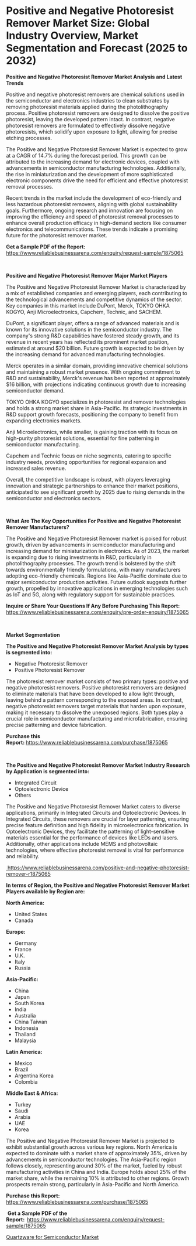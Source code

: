 <p><h1>Positive and Negative Photoresist Remover Market Size: Global Industry Overview, Market Segmentation and Forecast (2025 to 2032)</h1></p><p><strong>Positive and Negative Photoresist Remover Market Analysis and Latest Trends</strong></p>
<p><p>Positive and negative photoresist removers are chemical solutions used in the semiconductor and electronics industries to clean substrates by removing photoresist materials applied during the photolithography process. Positive photoresist removers are designed to dissolve the positive photoresist, leaving the developed pattern intact. In contrast, negative photoresist removers are formulated to effectively dissolve negative photoresists, which solidify upon exposure to light, allowing for precise etching processes.</p><p>The Positive and Negative Photoresist Remover Market is expected to grow at a CAGR of 14.7% during the forecast period. This growth can be attributed to the increasing demand for electronic devices, coupled with advancements in semiconductor manufacturing technologies. Additionally, the rise in miniaturization and the development of more sophisticated electronic components drive the need for efficient and effective photoresist removal processes.</p><p>Recent trends in the market include the development of eco-friendly and less hazardous photoresist removers, aligning with global sustainability goals. Furthermore, ongoing research and innovation are focusing on improving the efficiency and speed of photoresist removal processes to enhance overall production efficacy in high-demand sectors like consumer electronics and telecommunications. These trends indicate a promising future for the photoresist remover market.</p></p>
<p><strong>Get a Sample PDF of the Report:&nbsp;</strong> <a href="https://www.reliablebusinessarena.com/enquiry/request-sample/1875065?utm_campaign=1871&utm_medium=2&utm_source=Github&utm_content=ia&utm_term=13022025&utm_id=positive-and-negative-photoresist-remover">https://www.reliablebusinessarena.com/enquiry/request-sample/1875065</a></p>
<p>&nbsp;</p>
<p><strong>Positive and Negative Photoresist Remover Major Market Players</strong></p>
<p><p>The Positive and Negative Photoresist Remover Market is characterized by a mix of established companies and emerging players, each contributing to the technological advancements and competitive dynamics of the sector. Key companies in this market include DuPont, Merck, TOKYO OHKA KOGYO, Anji Microelectronics, Capchem, Technic, and SACHEM.</p><p>DuPont, a significant player, offers a range of advanced materials and is known for its innovative solutions in the semiconductor industry. The company's strong R&D capabilities have fostered steady growth, and its revenue in recent years has reflected its prominent market position, estimated at around $20 billion. Future growth is expected to be driven by the increasing demand for advanced manufacturing technologies.</p><p>Merck operates in a similar domain, providing innovative chemical solutions and maintaining a robust market presence. With ongoing commitment to R&D and sustainability, Merck's revenue has been reported at approximately $16 billion, with projections indicating continuous growth due to increasing semiconductor demand.</p><p>TOKYO OHKA KOGYO specializes in photoresist and remover technologies and holds a strong market share in Asia-Pacific. Its strategic investments in R&D support growth forecasts, positioning the company to benefit from expanding electronics markets.</p><p>Anji Microelectronics, while smaller, is gaining traction with its focus on high-purity photoresist solutions, essential for fine patterning in semiconductor manufacturing.</p><p>Capchem and Technic focus on niche segments, catering to specific industry needs, providing opportunities for regional expansion and increased sales revenue.</p><p>Overall, the competitive landscape is robust, with players leveraging innovation and strategic partnerships to enhance their market positions, anticipated to see significant growth by 2025 due to rising demands in the semiconductor and electronics sectors.</p></p>
<p>&nbsp;</p>
<p><strong>What Are The Key Opportunities For Positive and Negative Photoresist Remover Manufacturers?</strong></p>
<p><p>The Positive and Negative Photoresist Remover market is poised for robust growth, driven by advancements in semiconductor manufacturing and increasing demand for miniaturization in electronics. As of 2023, the market is expanding due to rising investments in R&D, particularly in photolithography processes. The growth trend is bolstered by the shift towards environmentally friendly formulations, with many manufacturers adopting eco-friendly chemicals. Regions like Asia-Pacific dominate due to major semiconductor production activities. Future outlook suggests further growth, propelled by innovative applications in emerging technologies such as IoT and 5G, along with regulatory support for sustainable practices.</p></p>
<p><strong>Inquire or Share Your Questions If Any Before Purchasing This Report:</strong> <a href="https://www.reliablebusinessarena.com/enquiry/pre-order-enquiry/1875065?utm_campaign=1871&utm_medium=2&utm_source=Github&utm_content=ia&utm_term=13022025&utm_id=positive-and-negative-photoresist-remover">https://www.reliablebusinessarena.com/enquiry/pre-order-enquiry/1875065</a></p>
<p>&nbsp;</p>
<p><strong>Market Segmentation</strong></p>
<p><strong>The Positive and Negative Photoresist Remover Market Analysis by types is segmented into:</strong></p>
<p><ul><li>Negative Photoresist Remover</li><li>Positive Photoresist Remover</li></ul></p>
<p><p>The photoresist remover market consists of two primary types: positive and negative photoresist removers. Positive photoresist removers are designed to eliminate materials that have been developed to allow light through, leaving behind a pattern corresponding to the exposed areas. In contrast, negative photoresist removers target materials that harden upon exposure, making it necessary to dissolve the unexposed regions. Both types play a crucial role in semiconductor manufacturing and microfabrication, ensuring precise patterning and device fabrication.</p></p>
<p><strong>Purchase this Report:&nbsp;</strong><a href="https://www.reliablebusinessarena.com/purchase/1875065?utm_campaign=1871&utm_medium=2&utm_source=Github&utm_content=ia&utm_term=13022025&utm_id=positive-and-negative-photoresist-remover">https://www.reliablebusinessarena.com/purchase/1875065</a></p>
<p>&nbsp;</p>
<p><strong>The Positive and Negative Photoresist Remover Market Industry Research by Application is segmented into:</strong></p>
<p><ul><li>Integrated Circuit</li><li>Optoelectronic Device</li><li>Others</li></ul></p>
<p><p>The Positive and Negative Photoresist Remover Market caters to diverse applications, primarily in Integrated Circuits and Optoelectronic Devices. In Integrated Circuits, these removers are crucial for layer patterning, ensuring precise feature definition and high fidelity in microelectronics fabrication. In Optoelectronic Devices, they facilitate the patterning of light-sensitive materials essential for the performance of devices like LEDs and lasers. Additionally, other applications include MEMS and photovoltaic technologies, where effective photoresist removal is vital for performance and reliability.</p></p>
<p><a href="https://www.reliablebusinessarena.com/positive-and-negative-photoresist-remover-r1875065?utm_campaign=1871&utm_medium=2&utm_source=Github&utm_content=ia&utm_term=13022025&utm_id=positive-and-negative-photoresist-remover">&nbsp;https://www.reliablebusinessarena.com/positive-and-negative-photoresist-remover-r1875065</a></p>
<p><strong>In terms of Region, the Positive and Negative Photoresist Remover Market Players available by Region are:</strong></p>
<p>
    <p> <strong> North America: </strong>
        <ul>
            <li>United States</li>
            <li>Canada</li>
        </ul>
        </p> 
    <p> <strong> Europe: </strong>
        <ul>
            <li>Germany</li>
            <li>France</li>
            <li>U.K.</li>
            <li>Italy</li>
            <li>Russia</li>
        </ul>
        </p> 
    <p> <strong> Asia-Pacific: </strong>
        <ul>
            <li>China</li>
            <li>Japan</li>
            <li>South Korea</li>
            <li>India</li>
            <li>Australia</li>
            <li>China Taiwan</li>
            <li>Indonesia</li>
            <li>Thailand</li>
            <li>Malaysia</li>
        </ul>
        </p> 
    <p> <strong> Latin America: </strong>
        <ul>
            <li>Mexico</li>
            <li>Brazil</li>
            <li>Argentina Korea</li>
            <li>Colombia</li>
        </ul>
        </p> 
    <p> <strong> Middle East & Africa: </strong>
        <ul>
            <li>Turkey</li>
            <li>Saudi</li>
            <li>Arabia</li>
            <li>UAE</li>
            <li>Korea</li>
        </ul>
    </p>
    </p>
<p><p>The Positive and Negative Photoresist Remover Market is projected to exhibit substantial growth across various key regions. North America is expected to dominate with a market share of approximately 35%, driven by advancements in semiconductor technologies. The Asia-Pacific region follows closely, representing around 30% of the market, fueled by robust manufacturing activities in China and India. Europe holds about 25% of the market share, while the remaining 10% is attributed to other regions. Growth prospects remain strong, particularly in Asia-Pacific and North America.</p></p>
<p><strong>Purchase this Report: </strong><a href="https://www.reliablebusinessarena.com/purchase/1875065?utm_campaign=1871&utm_medium=2&utm_source=Github&utm_content=ia&utm_term=13022025&utm_id=positive-and-negative-photoresist-remover">https://www.reliablebusinessarena.com/purchase/1875065</a></p>
<p>&nbsp;<strong>Get a Sample PDF of the Report:&nbsp;&nbsp;</strong><a href="https://www.reliablebusinessarena.com/enquiry/request-sample/1875065?utm_campaign=1871&utm_medium=2&utm_source=Github&utm_content=ia&utm_term=13022025&utm_id=positive-and-negative-photoresist-remover">https://www.reliablebusinessarena.com/enquiry/request-sample/1875065</a></p>
<p><strong></strong></p>
<p><p><a href="https://github.com/marloy8/Market-Research-Report-List-7/blob/main/quartzware-for-semiconductor-market.md?utm_campaign=1871&utm_medium=2&utm_source=Github&utm_content=ia&utm_term=13022025&utm_id=positive-and-negative-photoresist-remover">Quartzware for Semiconductor Market</a></p></p>